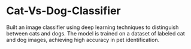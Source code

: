 # Cat-Vs-Dog-Classifier
Built an image classifier using deep learning techniques to distinguish between cats and dogs. The model is trained on a dataset of labeled cat and dog images, achieving high accuracy in pet identification.
